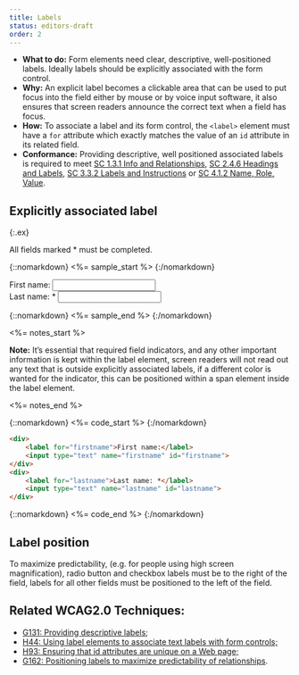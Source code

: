 ```yaml
---
title: Labels
status: editors-draft
order: 2
---
```


- **What to do:** Form elements need clear, descriptive, well-positioned labels. Ideally labels should be explicitly associated with the form control.
- **Why:** An explicit label becomes a clickable area that can be used to put focus into the field either by mouse or by voice input software, it also ensures that screen readers announce the correct text when a field has focus.
- **How:** To associate a label and its form control, the `<label>` element must have a `for` attribute which exactly matches the value of an `id` attribute in its related field.
- **Conformance:** Providing descriptive, well positioned associated labels is required to meet [SC 1.3.1 Info and Relationships](http://www.w3.org/WAI/WCAG20/quickref/20120103/#content-structure-separation-programmatic), [SC 2.4.6 Headings and Labels](http://www.w3.org/WAI/WCAG20/quickref/20120103/#navigation-mechanisms-descriptive), [SC 3.3.2 Labels and Instructions](http://www.w3.org/WAI/WCAG20/quickref/20120103/#minimize-error-cues) or [SC 4.1.2 Name, Role, Value](http://www.w3.org/WAI/WCAG20/quickref/20120103/#ensure-compat-rsv).

## Explicitly associated label
{:.ex}

All fields marked * must be completed.

{::nomarkdown}
<%= sample_start %>
{:/nomarkdown}

<form method="post" action="#">
	<div>
		<label for="firstname">First name: </label> <input type="text" name="firname" id="firstname">
	</div>
	<div>
		<label for="lastname">Last name: *</label> <input type="text" name="lastname" id="lastname">
	</div>
</form>

{::nomarkdown}
<%= sample_end %>
{:/nomarkdown}

<%= notes_start %>

**Note:** It’s essential that required field indicators, and any other important information is kept within the label element, screen readers will not read out any text that is outside explicitly associated labels, if a different color is wanted for the indicator, this can be positioned within a span element inside the label element.

<%= notes_end %>

{::nomarkdown}
<%= code_start %>
{:/nomarkdown}

~~~ html
<div>
	<label for="firstname">First name:</label>
	<input type="text" name="firstname" id="firstname">
</div>
<div>
	<label for="lastname">Last name: *</label>
	<input type="text" name="lastname" id="lastname">
</div>
~~~

{::nomarkdown}
<%= code_end %>
{:/nomarkdown}


## Label position

To maximize predictability, (e.g. for people using high screen magnification), radio button and checkbox labels must be to the right of the field, labels for all other fields must be positioned to the left of the field.


## Related WCAG2.0 Techniques:

- [G131: Providing descriptive labels](http://www.w3.org/TR/2012/NOTE-WCAG20-TECHS-20120103/G131);
- [H44: Using label elements to associate text labels with form controls;](http://www.w3.org/TR/WCAG20-TECHS/H44.html)
- [H93: Ensuring that id attributes are unique on a Web page;](http://www.w3.org/TR/2012/NOTE-WCAG20-TECHS-20120103/H93)
- [G162: Positioning labels to maximize predictability of relationships](http://www.w3.org/TR/2012/NOTE-WCAG20-TECHS-20120103/G162).
